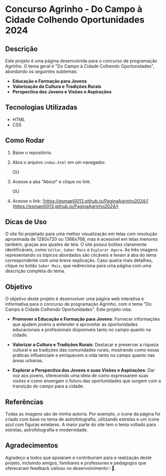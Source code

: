 # Concurso Agrinho - Do Campo à Cidade Colhendo Oportunidades 2024

## Descrição
Este projeto é uma página desenvolvida para o concurso de programação Agrinho. O tema geral é "Do Campo à Cidade Colhendo Oportunidades", abordando os seguintes subtemas:
- **Educação e Formação para Jovens**
- **Valorização da Cultura e Tradições Rurais**
- **Perspectiva dos Jovens e Visões e Aspirações**

## Tecnologias Utilizadas
- HTML
- CSS

## Como Rodar
1. Baixe o repositório.
2. Abra o arquivo `index.html` em um navegador.

   OU
   
3. Acesse a aba "About" e clique no link.

   OU

4. Acesse o link: [https://esmael0013.github.io/PaginaAgrinho2024/](https://esmael0013.github.io/PaginaAgrinho2024/)

## Dicas de Uso
O site foi projetado para uma melhor visualização em telas com resolução aproximada de 1280x720 ou 1366x768, mas é acessível em telas menores também, graças aos ajustes de tela. O site possui botões claramente identificáveis, como `Voltar`, `Saber Mais` e `Explorar Agora`. As três imagens representando os tópicos abordados são clicáveis e levam à aba do tema correspondente com uma breve explicação. Caso queira mais detalhes, clique no botão `Saber Mais`, que redireciona para uma página com uma descrição completa do tema.

## Objetivo
O objetivo deste projeto é desenvolver uma página web interativa e informativa para o concurso de programação Agrinho, com o tema "Do Campo à Cidade Colhendo Oportunidades". Este projeto visa:

- **Promover a Educação e Formação para Jovens**: Fornecer informações que ajudem jovens a entender e aproveitar as oportunidades educacionais e profissionais disponíveis tanto no campo quanto na cidade.

- **Valorizar a Cultura e Tradições Rurais**: Destacar e preservar a riqueza cultural e as tradições das comunidades rurais, mostrando como essas práticas influenciam e enriquecem a vida tanto no campo quanto nas áreas urbanas.

- **Explorar a Perspectiva dos Jovens e suas Visões e Aspirações**: Dar voz aos jovens, oferecendo uma ideia de como expressarem suas visões e como enxergam o futuro das oportunidades que surgem com a transição do campo para a cidade.

## Referências
Todas as imagens são de minha autoria. Por exemplo, o ícone da página foi criado com base no tema de astrofotografia, utilizando estrelas e um ícone azul com figuras estelares. A maior parte do site tem o tema voltado para estrelas, astrofotografia e modernidade.

## Agradecimentos
Agradeço a todos que apoiaram e contribuíram para a realização deste projeto, incluindo amigos, familiares e professores e pedagogos que ofereceram feedback valioso no desenvolvimento✨💫. 
